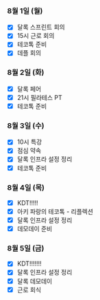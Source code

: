 ### 8월 1일 (월)
- [x] 달록 스프린트 회의
- [x] 15시 근로 회의
- [x] 테코톡 준비
- [x] 데플 회의

### 8월 2일 (화)
- [x] 달록 페어
- [x] 21시 필라테스 PT
- [x] 테코톡 준비

### 8월 3일 (수)
- [x] 10시 특강
- [x] 점심 약속
- [x] 달록 인프라 설정 정리
- [x] 테코톡 준비

### 8월 4일 (목)
- [x] KDT!!!!!
- [x] 아키 파랑의 테코톡 - 리플렉션
- [x] 달록 인프라 설정 정리
- [x] 데모데이 준비

### 8월 5일 (금)
- [x] KDT!!!!!!!
- [x] 달록 인프라 설정 정리
- [x] 달록 데모데이
- [x] 근로 회식
